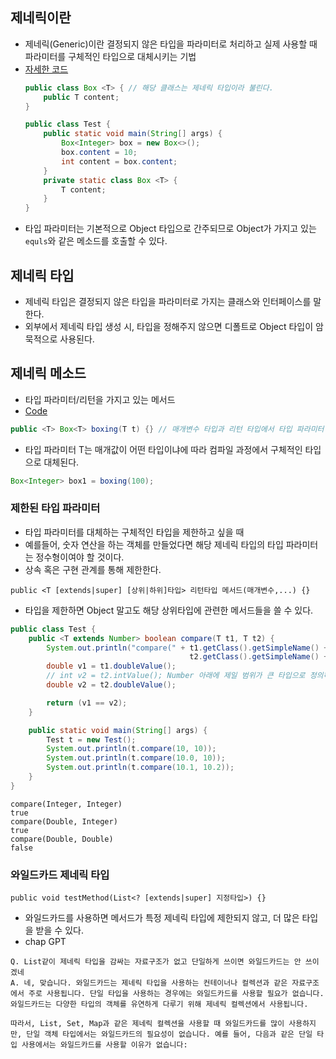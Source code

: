 ## 제네릭이란
- 제네릭(Generic)이란 결정되지 않은 타입을 파라미터로 처리하고 실제 사용할 때 파라미터를 구체적인 타입으로 대체시키는 기법
- [자세한 코드](https://github.com/S2uJeong/Note/blob/113ce8def5cd77a205137abf17e87d6020d00703/src/helloJava/genericTest/basic) 
    ```java
    public class Box <T> { // 해당 클래스는 제네릭 타입이라 불린다.
        public T content;
    }
    ```
    ```java
    public class Test {
        public static void main(String[] args) {
            Box<Integer> box = new Box<>();
            box.content = 10;
            int content = box.content;
        }
        private static class Box <T> {
            T content;
        }
    }
    ```
- 타입 파라미터는 기본적으로 Object 타입으로 간주되므로 Object가 가지고 있는 `equls`와 같은 메소드를 호출할 수 있다.

## 제네릭 타입
- 제네릭 타입은 결정되지 않은 타입을 파라미터로 가지는 클래스와 인터페이스를 말한다.
- 외부에서 제네릭 타입 생성 시, 타입을 정해주지 않으면 디폴트로 Object 타입이 암묵적으로 사용된다. 

## 제네릭 메소드
- 타입 파라미터/리턴을 가지고 있는 메서드
- [Code](https://github.com/S2uJeong/Note/blob/e8ef831b51df3b7122de5d9ea8f3d21b68e767b8/src/helloJava/genericTest/method)
```java
public <T> Box<T> boxing(T t) {} // 매개변수 타입과 리턴 타입에서 타입 파라미터 사용 
```
- 타입 파라미터 T는 매개값이 어떤 타입이냐에 따라 컴파일 과정에서 구체적인 타입으로 대체된다.
```java
Box<Integer> box1 = boxing(100);
```

### 제한된 타입 파라미터
- 타입 파라미터를 대체하는 구체적인 타입을 제한하고 싶을 때 
- 예를들어, 숫자 연산을 하는 객체를 만들었다면 해당 제네릭 타입의 타입 파라미터는 정수형이여야 할 것이다.
- 상속 혹은 구현 관계를 통해 제한한다.
```
public <T [extends|super] [상위|하위]타입> 리턴타입 메서드(매개변수,...) {}
```
- 타입을 제한하면 Object 말고도 해당 상위타입에 관련한 메서드들을 쓸 수 있다.
```java
public class Test {
    public <T extends Number> boolean compare(T t1, T t2) {
        System.out.println("compare(" + t1.getClass().getSimpleName() + ", " +
                                        t2.getClass().getSimpleName() + ")");
        double v1 = t1.doubleValue();
        // int v2 = t2.intValue(); Number 아래에 제일 범위가 큰 타입으로 정의하면 다형성을 이용해서 메서드 호출 시 다양한 타입을 대입할 수 있음
        double v2 = t2.doubleValue();

        return (v1 == v2);
    }

    public static void main(String[] args) {
        Test t = new Test();
        System.out.println(t.compare(10, 10));
        System.out.println(t.compare(10.0, 10));
        System.out.println(t.compare(10.1, 10.2));
    }
}
```
```
compare(Integer, Integer)
true
compare(Double, Integer)
true
compare(Double, Double)
false
```

### 와일드카드 제네릭 타입
```
public void testMethod(List<? [extends|super] 지정타입>) {}
```
- 와일드카드를 사용하면 메서드가 특정 제네릭 타입에 제한되지 않고, 더 많은 타입을 받을 수 있다.
- chap GPT 
```
Q. List같이 제네릭 타입을 감싸는 자료구조가 없고 단일하게 쓰이면 와일드카드는 안 쓰이겠네
A. 네, 맞습니다. 와일드카드는 제네릭 타입을 사용하는 컨테이너나 컬렉션과 같은 자료구조에서 주로 사용됩니다. 단일 타입을 사용하는 경우에는 와일드카드를 사용할 필요가 없습니다. 와일드카드는 다양한 타입의 객체를 유연하게 다루기 위해 제네릭 컬렉션에서 사용됩니다.

따라서, List, Set, Map과 같은 제네릭 컬렉션을 사용할 때 와일드카드를 많이 사용하지만, 단일 객체 타입에서는 와일드카드의 필요성이 없습니다. 예를 들어, 다음과 같은 단일 타입 사용에서는 와일드카드를 사용할 이유가 없습니다:
```